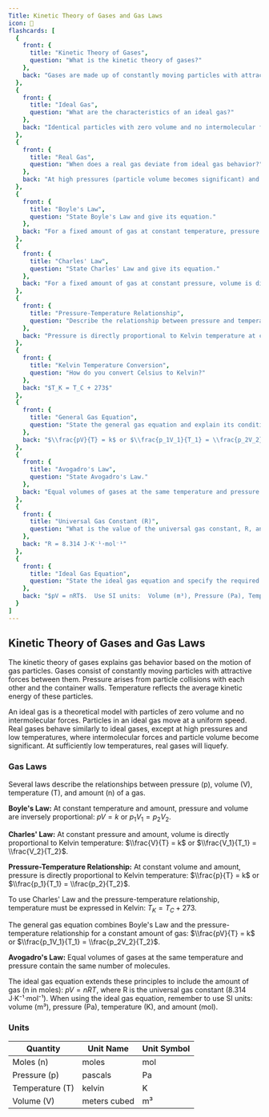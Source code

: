 ```yaml
---
Title: Kinetic Theory of Gases and Gas Laws
icon: 💨
flashcards: [
  {
    front: {
      title: "Kinetic Theory of Gases",
      question: "What is the kinetic theory of gases?"
    },
    back: "Gases are made up of constantly moving particles with attractive forces between them.  The pressure of a gas results from particle collisions with each other and the container walls. Temperature measures the average kinetic energy of the particles."
  },
  {
    front: {
      title: "Ideal Gas",
      question: "What are the characteristics of an ideal gas?"
    },
    back: "Identical particles with zero volume and no intermolecular forces. Particles move at the same speed."
  },
  {
    front: {
      title: "Real Gas",
      question: "When does a real gas deviate from ideal gas behavior?"
    },
    back: "At high pressures (particle volume becomes significant) and low temperatures (intermolecular forces become significant). At low enough temperatures, real gases liquefy."
  },
  {
    front: {
      title: "Boyle's Law",
      question: "State Boyle's Law and give its equation."
    },
    back: "For a fixed amount of gas at constant temperature, pressure is inversely proportional to volume.  $pV = k$ or $p_1V_1 = p_2V_2$"
  },
  {
    front: {
      title: "Charles' Law",
      question: "State Charles' Law and give its equation."
    },
    back: "For a fixed amount of gas at constant pressure, volume is directly proportional to Kelvin temperature.  $\\frac{V}{T} = k$ or $\\frac{V_1}{T_1} = \\frac{V_2}{T_2}$"
  },
  {
    front: {
      title: "Pressure-Temperature Relationship",
      question: "Describe the relationship between pressure and temperature for a fixed mass of gas at constant volume."
    },
    back: "Pressure is directly proportional to Kelvin temperature at constant volume. $\\frac{p}{T} = k$ or $\\frac{p_1}{T_1} = \\frac{p_2}{T_2}$"
  },
  {
    front: {
      title: "Kelvin Temperature Conversion",
      question: "How do you convert Celsius to Kelvin?"
    },
    back: "$T_K = T_C + 273$"
  },
  {
    front: {
      title: "General Gas Equation",
      question: "State the general gas equation and explain its conditions."
    },
    back: "$\\frac{pV}{T} = k$ or $\\frac{p_1V_1}{T_1} = \\frac{p_2V_2}{T_2}$.  This applies when the amount of gas remains constant."
  },
  {
    front: {
      title: "Avogadro's Law",
      question: "State Avogadro's Law."
    },
    back: "Equal volumes of gases at the same temperature and pressure contain the same number of molecules."
  },
  {
    front: {
      title: "Universal Gas Constant (R)",
      question: "What is the value of the universal gas constant, R, and its units?"
    },
    back: "R = 8.314 J·K⁻¹·mol⁻¹"
  },
  {
    front: {
      title: "Ideal Gas Equation",
      question: "State the ideal gas equation and specify the required units."
    },
    back: "$pV = nRT$.  Use SI units:  Volume (m³), Pressure (Pa), Temperature (K), Amount (mol)."
  }
]
---
```


## Kinetic Theory of Gases and Gas Laws

The kinetic theory of gases explains gas behavior based on the motion of gas particles.  Gases consist of constantly moving particles with attractive forces between them.  Pressure arises from particle collisions with each other and the container walls. Temperature reflects the average kinetic energy of these particles.

An ideal gas is a theoretical model with particles of zero volume and no intermolecular forces.  Particles in an ideal gas move at a uniform speed.  Real gases behave similarly to ideal gases, except at high pressures and low temperatures, where intermolecular forces and particle volume become significant.  At sufficiently low temperatures, real gases will liquefy.


### Gas Laws

Several laws describe the relationships between pressure (p), volume (V), temperature (T), and amount (n) of a gas.

**Boyle's Law:** At constant temperature and amount, pressure and volume are inversely proportional: $pV = k$ or $p_1V_1 = p_2V_2$.

**Charles' Law:** At constant pressure and amount, volume is directly proportional to Kelvin temperature: $\\frac{V}{T} = k$ or $\\frac{V_1}{T_1} = \\frac{V_2}{T_2}$.

**Pressure-Temperature Relationship:** At constant volume and amount, pressure is directly proportional to Kelvin temperature: $\\frac{p}{T} = k$ or $\\frac{p_1}{T_1} = \\frac{p_2}{T_2}$.

To use Charles' Law and the pressure-temperature relationship, temperature must be expressed in Kelvin:  $T_K = T_C + 273$.

The general gas equation combines Boyle's Law and the pressure-temperature relationship for a constant amount of gas: $\\frac{pV}{T} = k$ or $\\frac{p_1V_1}{T_1} = \\frac{p_2V_2}{T_2}$.


**Avogadro's Law:** Equal volumes of gases at the same temperature and pressure contain the same number of molecules.

The ideal gas equation extends these principles to include the amount of gas (n in moles): $pV = nRT$, where R is the universal gas constant (8.314 J·K⁻¹·mol⁻¹). When using the ideal gas equation, remember to use SI units: volume (m³), pressure (Pa), temperature (K), and amount (mol).


### Units

| Quantity | Unit Name | Unit Symbol |
|---|---|---|
| Moles (n) | moles | mol |
| Pressure (p) | pascals | Pa |
| Temperature (T) | kelvin | K |
| Volume (V) | meters cubed | m³ |

